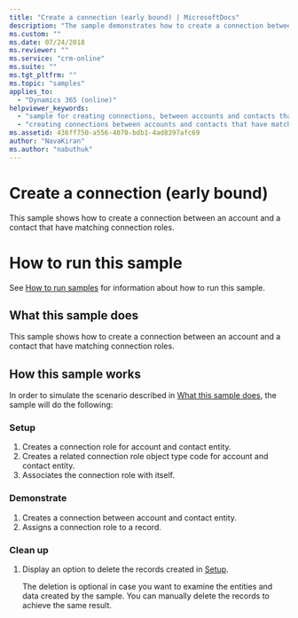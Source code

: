 ```yaml
---
title: "Create a connection (early bound) | MicrosoftDocs"
description: "The sample demonstrates how to create a connection between an account and a contact that have matching connection roles."
ms.custom: ""
ms.date: 07/24/2018
ms.reviewer: ""
ms.service: "crm-online"
ms.suite: ""
ms.tgt_pltfrm: ""
ms.topic: "samples"
applies_to: 
  - "Dynamics 365 (online)"
helpviewer_keywords: 
  - "sample for creating connections, between accounts and contacts that have matching connection roles"
  - "creating connections between accounts and contacts that have matching connection roles, sample"
ms.assetid: 436ff750-a556-4070-bdb1-4ad8397afc69
author: "NavaKiran"
ms.author: "nabuthuk"
---
```

#  Create a connection (early bound)
This sample shows how to create a connection between an account and a contact that have matching connection roles.  
  
# How to run this sample

See [How to run samples](../../../How-to-run-samples.md) for information about how to run this sample.

## What this sample does

This sample shows how to create a connection between an account and a contact that have matching connection roles.  

## How this sample works

In order to simulate the scenario described in [What this sample does](#what-this-sample-does), the sample will do the following:

### Setup

1. Creates a connection role for account and contact entity.
2. Creates a related connection role object type code for account and contact entity.
3. Associates the connection role with itself.


### Demonstrate

1. Creates a connection between account and contact entity. 
2. Assigns a connection role to a record.

### Clean up

1. Display an option to delete the records created in [Setup](#setup).

    The deletion is optional in case you want to examine the entities and data created by the sample. You can manually delete the records to achieve the same result.
